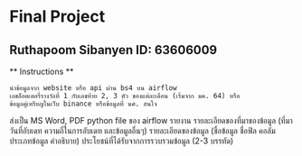 # Final Project
## Ruthapoom Sibanyen ID: 63606009

** Instructions **

	นำข้อมูลจาก website หรือ api ผ่าน bs4 บน airflow
	เลขล็อตเตอรี่รางวัลที่ 1 กับเลขท้าย 2, 3 ตัว ของแต่ละเดือน (เริ่มจาก มค. 64) หรือ
	ข้อมูลคู่เหรียญในเว็บ binance หรือข้อมูลที่ นศ. สนใจ 

ส่งเป็น MS Word, PDF 
	python file ของ airflow 
	รายงาน
		รายละเอียดของที่มาของข้อมูล (ที่มา วันที่อับเดท ความถี่ในการอับเดท และข้อมูลอื่นๆ)
		รายละเอียดของข้อมูล (ชื่อข้อมูล ชื่อฟิล คอลัม ประเภทข้อมูล คำอธิบาย)
		ประโยชน์ที่ได้รับจากการรวบรวมข้อมูล (2-3 บรรทัด)

